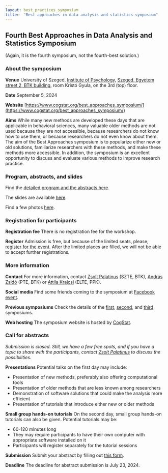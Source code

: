 ```yaml
---
layout: best_practices_symposium
title:  "Best approaches in data analysis and statistics symposium"
---
```


## Fourth Best Approaches in Data Analysis and Statistics Symposium

(Again, it is the fourth symposium, not the fourth-best solution.)

### About the symposium

__Venue__ University of Szeged, [Institute of Psychology](https://www.pszich.u-szeged.hu/), [Szeged, Egyetem street 2, BTK building](https://osm.org/go/0KlyHIXRG?m=), room Kristó Gyula, on the 3rd (top) floor.

__Date__ September 5, 2024

__Website__ [https://www.cogstat.org/best_approaches_symposium/](https://www.cogstat.org/best_approaches_symposium/)

__Aims__ While many new methods are developed these days that are applicable in behavioral sciences, many valuable older methods are not used because they are not accessible, because researchers do not know how to use them, or because researchers do not even know about them. The aim of the Best Approaches symposium is to popularize either new or old solutions, familiarize researchers with these methods, and make these methods more accessible. In addition, the symposium is an excellent opportunity to discuss and evaluate various methods to improve research practice.

### Program, abstracts, and slides

Find the [detailed program and the abstracts here](https://docs.google.com/document/d/1vFYiH9hUAN36ltklTdAeop32lsGzO5mj/edit?usp=sharing&ouid=100583166572315508937&rtpof=true&sd=true).

The slides are available [here](https://osf.io/meetings/bestapproachessymposium2024).

Find a few photos [here](https://photos.app.goo.gl/LDm24jFyvN1QdyCS9).

### Registration for participants

__Registration fee__ There is no registration fee for the workshop.

__Register__ Admission is free, but because of the limited seats, please, [register for the event](https://forms.gle/c7T1GjyC14fviQUQ7). After the limited places are filled, we will not be able to accept further registrations.

### More information

__Contact__ For more information, contact [Zsolt Palatinus](mailto:zsolt.palatinus@gmail.com) (SZTE, BTK), [András Zsidó](mailto:zsido.andras@pte.hu) (PTE, BTK) or [Attila Krajcsi](mailto:krajcsi@gmail.com) (ELTE, PPK).

__Social media__ Find some friends coming to the symposium at [Facebook event](https://www.facebook.com/events/7796899507071182/).

__Previous symposiums__ Check the details of the [first](2017/index.html), [second](2019/index.html), and [third](2023/index.html) symposiums.

__Web hosting__ The symposium website is hosted by [CogStat](https://www.cogstat.org).

### Call for abstracts

_Submission is closed. Still, we have a few free spots, and if you have a topic to share with the participants, contact [Zsolt Palatinus](mailto:zsolt.palatinus@gmail.com) to discuss the possibilities._

__Presentations__ Potential talks on the first day may include:
* Presentation of new methods, preferably also offering computational tools
* Presentation of older methods that are less known among researchers
* Demonstration of software solutions that could make the analysis more efficient
* Presentation of tutorials that introduce either new or older methods

__Small group hands-on tutorials__ On the second day, small group hands-on tutorials can also be given. Potential tutorials may be:
* 60-120 minutes long
* They may require participants to have their own computer with appropriate software installed on it
* Participants will register separately for the tutorial sessions

__Submission__ Submit your abstract by filling out [this form](https://forms.gle/54wKzPvpqG2JfoWe8).

__Deadline__ The deadline for abstract submission is July 23, 2024.

<div class='four spacing'></div>
